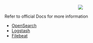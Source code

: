 <div align="center">

![](https://avatars.githubusercontent.com/u/80134844?s=200&v=4)
</div>

Refer to official Docs for more information

* [OpenSearch](https://opensearch.org/docs/latest/dashboards/index/)  
* [Logstash](https://www.elastic.co/guide/en/logstash/current/index.html)  
* [Filebeat](https://www.elastic.co/guide/en/beats/libbeat/8.3/index.html)  


